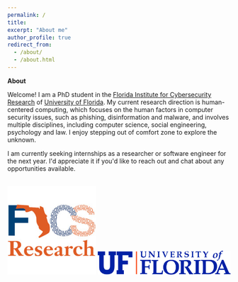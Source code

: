 ```yaml
---
permalink: /
title: 
excerpt: "About me"
author_profile: true
redirect_from: 
  - /about/
  - /about.html
---
```


**About**

Welcome! I am a PhD student in the [Florida Institute for Cybersecurity Research](https://fics.institute.ufl.edu/) of [University of Florida](https://www.ufl.edu/). My current research direction is human-centered computing, which focuses on the human factors in computer security issues, such as phishing, disinformation and malware, and involves multiple disciplines, including computer science, social engineering, psychology and law. I enjoy stepping out of comfort zone to explore the unknown. 

I am currently seeking internships as a researcher or software engineer for the next year. I'd appreciate it if you'd like to reach out and chat about any opportunities available. 


<br>
<img src="/files/fics.jpg" alt="FICS Logo" width="">

<img src="/files/Horizontal_Logo-RGB_Raster-BLUE_ORANGE.png" alt="UF Logo" width="300">
